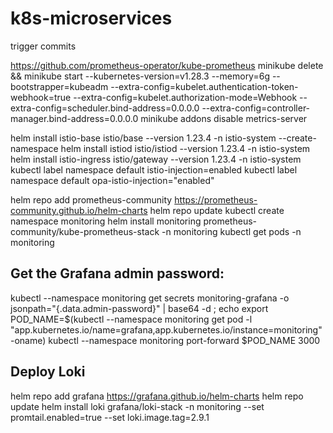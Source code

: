 # k8s-microservices

trigger commits

https://github.com/prometheus-operator/kube-prometheus
minikube delete && minikube start --kubernetes-version=v1.28.3 --memory=6g --bootstrapper=kubeadm --extra-config=kubelet.authentication-token-webhook=true --extra-config=kubelet.authorization-mode=Webhook --extra-config=scheduler.bind-address=0.0.0.0 --extra-config=controller-manager.bind-address=0.0.0.0
minikube addons disable metrics-server

helm install istio-base istio/base --version 1.23.4 -n istio-system --create-namespace
helm install istiod istio/istiod --version 1.23.4 -n istio-system
helm install istio-ingress istio/gateway --version 1.23.4 -n istio-system
kubectl label namespace default istio-injection=enabled
kubectl label namespace default opa-istio-injection="enabled"

helm repo add prometheus-community https://prometheus-community.github.io/helm-charts
helm repo update
kubectl create namespace monitoring
helm install monitoring prometheus-community/kube-prometheus-stack -n monitoring
kubectl get pods -n monitoring

## Get the Grafana admin password:
kubectl --namespace monitoring get secrets monitoring-grafana -o jsonpath="{.data.admin-password}" | base64 -d ; echo
export POD_NAME=$(kubectl --namespace monitoring get pod -l "app.kubernetes.io/name=grafana,app.kubernetes.io/instance=monitoring" -oname)
kubectl --namespace monitoring port-forward $POD_NAME 3000

## Deploy Loki
helm repo add grafana https://grafana.github.io/helm-charts
helm repo update
helm install loki grafana/loki-stack -n monitoring --set promtail.enabled=true --set loki.image.tag=2.9.1